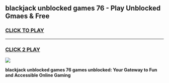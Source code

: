 
## blackjack unblocked games 76 - Play Unblocked Gmaes & Free
<h3>
<a href="https://premium.freeplayer.one?title=blackjack_unblocked_games_76&ref=19F">CLICK TO PLAY</a></h3>
<hr>

<h3>
<a href="https://premium.freeplayer.one?title=blackjack_unblocked_games_76&ref=19F">CLICK 2 PLAY</a>
  
</h3>

<a href="https://premium.freeplayer.one?title=blackjack_unblocked_games_76&ref=19F/"><img src="https://clearcache.store/games.png"></a>


**blackjack unblocked games 76 games unblocked: Your Gateway to Fun and Accessible Online Gaming**
